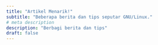 ```yaml
---
title: "Artikel Menarik!"
subtitle: "Beberapa berita dan tips seputar GNU/Linux."
# meta description
description: "Berbagi berita dan tips"
draft: false
---
```

